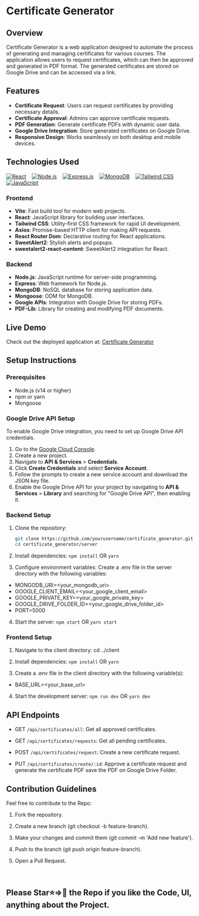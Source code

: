 # Certificate Generator

## Overview
Certificate Generator is a web application designed to automate the process of generating and managing certificates for various courses. The application allows users to request certificates, which can then be approved and generated in PDF format. The generated certificates are stored on Google Drive and can be accessed via a link.

## Features
- **Certificate Request**: Users can request certificates by providing necessary details.
- **Certificate Approval**: Admins can approve certificate requests.
- **PDF Generation**: Generate certificate PDFs with dynamic user data.
- **Google Drive Integration**: Store generated certificates on Google Drive.
- **Responsive Design**: Works seamlessly on both desktop and mobile devices.

## Technologies Used
[![React](https://img.shields.io/badge/React-20232A?style=for-the-badge&logo=react&logoColor=61DAFB)](#) &nbsp;&nbsp; 
[![Node.js](https://img.shields.io/badge/Node%20js-339933?style=for-the-badge&logo=nodedotjs&logoColor=white)](#) &nbsp;&nbsp;
[![Express.js](https://img.shields.io/badge/Express%20js-000000?style=for-the-badge&logo=express&logoColor=white)](#) &nbsp;&nbsp;
[![MongoDB](https://img.shields.io/badge/MongoDB-4EA94B?style=for-the-badge&logo=mongodb&logoColor=white)](#) &nbsp;&nbsp;
[![Tailwind CSS](https://img.shields.io/badge/Tailwind_CSS-38B2AC?style=for-the-badge&logo=tailwind-css&logoColor=white)](#) &nbsp;&nbsp;
[![JavaScript](https://img.shields.io/badge/JavaScript-323330?style=for-the-badge&logo=javascript&logoColor=F7DF1E)](#)

### Frontend
- **Vite**: Fast build tool for modern web projects.
- **React**: JavaScript library for building user interfaces.
- **Tailwind CSS**: Utility-first CSS framework for rapid UI development.
- **Axios**: Promise-based HTTP client for making API requests.
- **React Router Dom**: Declarative routing for React applications.
- **SweetAlert2**: Stylish alerts and popups.
- **sweetalert2-react-content**: SweetAlert2 integration for React.

### Backend
- **Node.js**: JavaScript runtime for server-side programming.
- **Express**: Web framework for Node.js.
- **MongoDB**: NoSQL database for storing application data.
- **Mongoose**: ODM for MongoDB.
- **Google APIs**: Integration with Google Drive for storing PDFs.
- **PDF-Lib**: Library for creating and modifying PDF documents.

## Live Demo
Check out the deployed application at: [Certificate Generator](https://certificate-generator1.netlify.app)

## Setup Instructions
### Prerequisites
- Node.js (v14 or higher)
- npm or yarn
- Mongoose

### Google Drive API Setup
To enable Google Drive integration, you need to set up Google Drive API credentials.

1. Go to the [Google Cloud Console](https://console.cloud.google.com/).
2. Create a new project.
3. Navigate to **API & Services** > **Credentials**.
4. Click **Create Credentials** and select **Service Account**.
5. Follow the prompts to create a new service account and download the JSON key file.
6. Enable the Google Drive API for your project by navigating to **API & Services** > **Library** and searching for "Google Drive API", then enabling it.

### Backend Setup
1. Clone the repository:
   ```bash
   git clone https://github.com/yourusername/certificate_generator.git
   cd certificate_generator/server

2. Install dependencies:
```npm install```
OR
```yarn```

3. Configure environment variables:
Create a .env file in the server directory with the following variables:
- MONGODB_URI=<your_mongodb_uri>
- GOOGLE_CLIENT_EMAIL=<your_google_client_email>
- GOOGLE_PRIVATE_KEY=<your_google_private_key>
- GOOGLE_DRIVE_FOLDER_ID=<your_google_drive_folder_id>
- PORT=5000

4. Start the server:
```npm start```
OR
```yarn start```

### Frontend Setup
1. Navigate to the client directory:
cd ../client

2. Install dependencies:
```npm install```
OR
```yarn```

3. Create a .env file in the client directory with the following variable(s):
- BASE_URL=<your_base_url>

4. Start the development server:
```npm run dev```
OR
```yarn dev```

## API Endpoints
- GET `/api/certificates/all`: Get all approved certificates.

- GET `/api/certificates/requests`: Get all pending certificates.

- POST `/api/certificates/request`: Create a new certificate request.

- PUT `/api/certificates/create/:id`: Approve a certificate request and generate the certificate PDF save the PDF on Google Drive Folder.

## Contribution Guidelines
Feel free to contribute to the Repo:
1. Fork the repository.

2. Create a new branch (git checkout -b feature-branch).

3. Make your changes and commit them (git commit -m 'Add new feature').

4. Push to the branch (git push origin feature-branch).

5. Open a Pull Request.
<br/><br/><br/>

## Please Star⭐=>🌟 the Repo if you like the Code, UI, anything about the Project.
